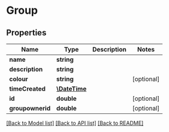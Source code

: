 # Group

## Properties
Name | Type | Description | Notes
------------ | ------------- | ------------- | -------------
**name** | **string** |  | 
**description** | **string** |  | 
**colour** | **string** |  | [optional] 
**timeCreated** | [**\DateTime**](Date.md) |  | 
**id** | **double** |  | [optional] 
**groupownerid** | **double** |  | [optional] 

[[Back to Model list]](../README.md#documentation-for-models) [[Back to API list]](../README.md#documentation-for-api-endpoints) [[Back to README]](../README.md)


